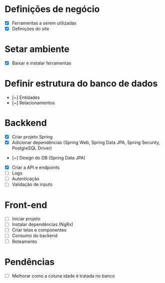 # Definições de negócio
- [x] Ferramentas a serem utilizadas
- [x] Definições do site

# Setar ambiente
- [x] Baixar e instalar ferramentas

# Definir estrutura do banco de dados
- [~] Entidades
- [~] Relacionamentos

# Backkend
- [x] Criar projeto Spring
- [x] Adicionar dependências (Spring Web, Spring Data JPA, Spring Security, PostgreSQL Driver)
- [~] Design do DB (Spring Data JPA)
- [x] Criar a API e endpoints
- [ ] Logs
- [ ] Autenticação
- [ ] Validação de inputs

# Front-end
- [ ] Iniciar projeto
- [ ] Instalar dependências (NgRx)
- [ ] Criar telas e componentes
- [ ] Consumo do backend
- [ ] Roteamento

# Pendências
- [ ] Melhorar como a coluna idade é tratada no banco